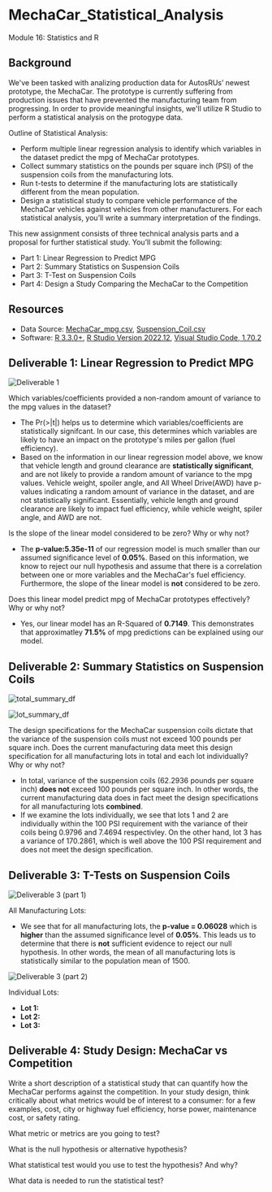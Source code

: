 # MechaCar_Statistical_Analysis
Module 16: Statistics and R

## Background

We've been tasked with analizing production data for AutosRUs’ newest prototype, the MechaCar. The prototype is currently suffering from production issues that have prevented the manufacturing team from progressing. In order to provide meaningful insights, we'll utilize R Studio to perform a statistical analysis on the protogype data. 

Outline of Statistical Analysis: 
- Perform multiple linear regression analysis to identify which variables in the dataset predict the mpg of MechaCar prototypes.
- Collect summary statistics on the pounds per square inch (PSI) of the suspension coils from the manufacturing lots.
- Run t-tests to determine if the manufacturing lots are statistically different from the mean population.
- Design a statistical study to compare vehicle performance of the MechaCar vehicles against vehicles from other manufacturers. For each statistical analysis, you’ll write a summary interpretation of the findings.

This new assignment consists of three technical analysis parts and a proposal for further statistical study. You’ll submit the following:
- Part 1: Linear Regression to Predict MPG
- Part 2: Summary Statistics on Suspension Coils
- Part 3: T-Test on Suspension Coils
- Part 4: Design a Study Comparing the MechaCar to the Competition

## Resources
- Data Source: [MechaCar_mpg.csv](https://github.com/abrodyyy/MechaCar_Statistical_Analysis/blob/main/Resources/MechaCar_mpg.csv), [Suspension_Coil.csv](link)
- Software: [R 3.3.0+](https://cran.rstudio.com), [R Studio Version 2022.12](https://posit.co/download/rstudio-desktop/v), [Visual Studio Code, 1.70.2](https://code.visualstudio.com/updates/v1_70)

## Deliverable 1: Linear Regression to Predict MPG
![Deliverable 1](https://user-images.githubusercontent.com/111623064/216589474-2bac8a00-9508-499b-807e-95cb16061e0c.png)

Which variables/coefficients provided a non-random amount of variance to the mpg values in the dataset?
- The Pr(>|t|) helps us to determine which variables/coefficients are statistically signifcant. In our case, this determines which variables are likely to have an impact on the prototype's miles per gallon (fuel efficiency). 
- Based on the information in our linear regression model above, we know that vehicle length and ground clearance are **statistically significant**, and are not likely to provide a random amount of variance to the mpg values. Vehicle weight, spoiler angle, and All Wheel Drive(AWD) have p-values indicating a random amount of variance in the dataset, and are not statistically significant. Essentially, vehicle length and ground clearance are likely to impact fuel efficiency, while vehicle weight, spiler angle, and AWD are not. 

Is the slope of the linear model considered to be zero? Why or why not?
- The **p-value:5.35e-11** of our regression model is much smaller than our assumed significance level of **0.05%**. Based on this information, we know to reject our null hypothesis and assume that there is a correlation between one or more variables and the MechaCar's fuel efficiency. Furthermore, the slope of the linear model is **not** considered to be zero. 

Does this linear model predict mpg of MechaCar prototypes effectively? Why or why not? 
- Yes, our linear model has an R-Squared of **0.7149**. This demonstrates that approximatley **71.5%** of mpg predictions can be explained using our model.  

## Deliverable 2: Summary Statistics on Suspension Coils

![total_summary_df](https://user-images.githubusercontent.com/111623064/216589540-fea11449-cdaa-4513-a84f-905746f4dbaf.png)

![lot_summary_df](https://user-images.githubusercontent.com/111623064/216589554-7d408db8-1c4d-498f-8fbd-b7fbd7b128b4.png)

The design specifications for the MechaCar suspension coils dictate that the variance of the suspension coils must not exceed 100 pounds per square inch. Does the current manufacturing data meet this design specification for all manufacturing lots in total and each lot individually? Why or why not?
- In total, variance of the suspension coils (62.2936 pounds per square inch) **does not** exceed 100 pounds per square inch. In other words, the current manufacturing data does in fact meet the design specifications for all manufacturing lots **combined**.
- If we examine the lots individually, we see that lots 1 and 2 are individually within the 100 PSI requirement with the variance of their coils being 0.9796 and 7.4694 respectivley. On the other hand, lot 3 has a variance of 170.2861, which is well above the 100 PSI requirement and does not meet the design specification. 


## Deliverable 3: T-Tests on Suspension Coils

![Deliverable 3 (part 1)](https://user-images.githubusercontent.com/111623064/216589618-7672616f-ba0f-4a70-8b34-847f9ba107cc.png)

All Manufacturing Lots:
- We see that for all manufacturing lots, the **p-value = 0.06028** which is **higher** than the assumed significance level of **0.05%**. This leads us to determine that there is **not** sufficient evidence to reject our null hypothesis. In other words, the mean of all manufacturing lots is statistically similar to the population mean of 1500.


![Deliverable 3 (part 2)](https://user-images.githubusercontent.com/111623064/216589663-2a94cc80-7cd2-4dfd-b17e-60103d79e0e4.png)

Individual Lots:
- **Lot 1:**
- **Lot 2:**
- **Lot 3:**

## Deliverable 4: Study Design: MechaCar vs Competition

Write a short description of a statistical study that can quantify how the MechaCar performs against the competition. In your study design, think critically about what metrics would be of interest to a consumer: for a few examples, cost, city or highway fuel efficiency, horse power, maintenance cost, or safety rating.


What metric or metrics are you going to test?


What is the null hypothesis or alternative hypothesis?


What statistical test would you use to test the hypothesis? And why?


What data is needed to run the statistical test?
